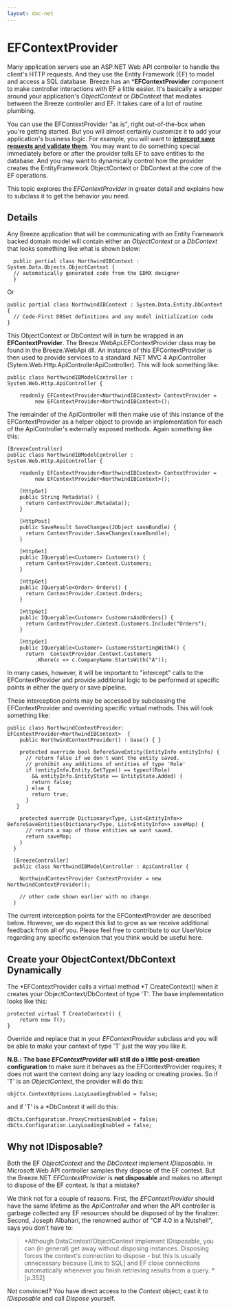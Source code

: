 ```yaml
---
layout: doc-net
---
```

# EFContextProvider

Many application servers use an ASP.NET Web API controller to handle the client's HTTP requests. And they use the Entity Framework (EF) to model and access a SQL database. Breeze has an ***EFContextProvider** component to make controller interactions with EF a little easier. It's basically a wrapper around your application's *ObjectContext* or *DbContext* that mediates between the Breeze controller and EF. It takes care of a lot of routine plumbing.

You can use the EFContextProvider "as is", right out-of-the-box when you're getting started. But you will almost certainly customize it to add your application's business logic. For example, you will want to **[intercept save requests and validate them](#SaveInterception)**. You may want to do something special immediately before or after the provider tells EF to save entities to the database. And you may want to dynamically control how the provider creates the EntityFramework ObjectContext or DbContext at the core of the EF operations.

This topic explores the *EFContextProvider* in greater detail and explains how to subclass it to get the behavior you need.

## Details

Any Breeze application that will be communicating with an Entity Framework backed domain model will contain either an *ObjectContext* or a *DbContext* that looks something like what is shown below:


      public partial class NorthwindIBContext : System.Data.Objects.ObjectContext {
      // automatically generated code from the EDMX designer
      }

Or

	public partial class NorthwindIBContext : System.Data.Entity.DbContext {
	  // Code-First DBSet definitions and any model initialization code
	}

This ObjectContext or DbContext will in turn be wrapped in an **EFContextProvider**. The Breeze.WebApi.EFContextProvider class may be found in the Breeze.WebApi dll. An instance of this EFContextProvider is then used to provide services to a standard .NET MVC 4 ApiController (Sytem.Web.Http.ApiControllerApiController). This will look something like:

	public class NorthwindIBModelController : System.Web.Http.ApiController {
	
	    readnnly EFContextProvider<NorthwindIBContext> ContextProvider =
	         new EFContextProvider<NorthwindIBContext>();

The remainder of the ApiController will then make use of this instance of the EFContextProvider as a helper object to provide an implementation for each of the ApiController's externally exposed methods. Again something like this:

	[BreezeController]
	public class NorthwindIBModelController : System.Web.Http.ApiController {
	
	    readonly EFContextProvider<NorthwindIBContext> ContextProvider =
	         new EFContextProvider<NorthwindIBContext>();
	
	    [HttpGet]
	    public String Metadata() {
	      return ContextProvider.Metadata();
	    }
	
	    [HttpPost]
	    public SaveResult SaveChanges(JObject saveBundle) {
	      return ContextProvider.SaveChanges(saveBundle);
	    }
	
	    [HttpGet]
	    public IQueryable<Customer> Customers() {
	      return ContextProvider.Context.Customers;
	    }
	
	    [HttpGet]
	    public IQueryable<Order> Orders() {
	      return ContextProvider.Context.Orders;
	    }
	
	    [HttpGet]
	    public IQueryable<Customer> CustomersAndOrders() {
	      return ContextProvider.Context.Customers.Include("Orders");
	    }
	
	    [HttpGet]
	    public IQueryable<Customer> CustomersStartingWithA() {
	      return  ContextProvider.Context.Customers
	         .Where(c => c.CompanyName.StartsWith("A"));

<a name="SaveInterception"></a>In many cases, however, it will be important to "intercept" calls to the EFContextProvider and provide additional logic to be performed at specific points in either the query or save pipeline.


These interception points may be accessed by subclassing the EFContextProvider and overriding specific virtual methods. This will look something like:

	public class NorthwindContextProvider: EFContextProvider<NorthwindIBContext>  {
	    public NorthwindContextProvider() : base() { }
	
	    protected override bool BeforeSaveEntity(EntityInfo entityInfo) {
	      // return false if we don't want the entity saved.
	      // prohibit any additions of entities of type 'Role'
	      if (entityInfo.Entity.GetType() == typeof(Role)
	        && entityInfo.EntityState == EntityState.Added) {
	        return false;
	      } else {
	        return true;
	      }
	   }
	
	    protected override Dictionary<Type, List<EntityInfo>> BeforeSaveEntities(Dictionary<Type, List<EntityInfo>> saveMap) {
	      // return a map of those entities we want saved.
	      return saveMap;
	    }
	  }
	
	  [BreezeController]
	  public class NorthwindIBModelController : ApiController {
	
	    NorthwindContextProvider ContextProvider = new NorthwindContextProvider();
	
	    // other code shown earlier with no change.
	  }

The current interception points for the EFContextProvider are described below. However, we do expect this list to grow as we receive additional feedback from all of you. Please feel free to contribute to our UserVoice regarding any specific extension that you think would be useful here.

## Create your ObjectContext/DbContext Dynamically

The *EFContextProvider calls a virtual method *T CreateContext() when it creates your ObjectContext/DbContext of type 'T'. The base implementation looks like this:

	protected virtual T CreateContext() {
	    return new T();
	}

Override and replace that in your *EFContextProvider* subclass and you will be able to make your context of type 'T' just the way you like it.


**N.B.: The base *EFContextProvider* will still do a little post-creation configuration** to make sure it behaves as the EFContextProvider requires; it does not want the context doing any lazy loading or creating proxies. So if 'T' is an *ObjectContext*, the provider will do this:

	objCtx.ContextOptions.LazyLoadingEnabled = false;

and if 'T' is a *DbContext it will do this:

	dbCtx.Configuration.ProxyCreationEnabled = false;
	dbCtx.Configuration.LazyLoadingEnabled = false;

## Why not IDisposable?

Both the EF *ObjectContext* and the *DbContext* implement *IDisposable*. In Microsoft Web API controller samples they dispose of the EF context. But the Breeze.NET *EFContextProvider* is **not disposable** and makes no attempt to dispose of the EF context. Is that a mistake?


We think not for a couple of reasons. First, the *EFContextProvider* should have the same lifetime as the *ApiController* and when the API controller is garbage collected any EF resources should be disposed of by the finalizer. Second, Joseph Albahari, the renowned author of "C# 4.0 in a Nutshell", says you don't have to:

> *Although DataContext/ObjectContext implement IDisposable, you can (in general) get away without disposing instances. Disposing forces the context's connection to dispose - but this is usually unnecessary because [Link to SQL] and EF close connections automatically whenever you finish retrieving results from a query. *[p.352]


Not convinced? You have direct access to the *Context* object; cast it to *IDisposable* and call *Dispose* yourself.

